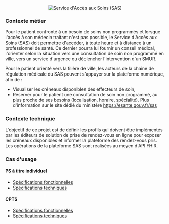 
<div align="center">
  <figure>
    <img alt="Service d'Accès aux Soins (SAS)" src="sas_logo.png" align="middle">
  </figure>
</div>

### Contexte métier

Pour le patient confronté à un besoin de soins non programmés et lorsque l'accès à son médecin traitant n'est pas possible, le Service d'Accès aux Soins (SAS) doit permettre d'accéder, à toute heure et à distance à un professionnel de santé. Ce dernier pourra lui fournir un conseil médical, l'orienter selon la situation vers une consultation de soin non programmé en ville, vers un service d'urgence ou déclencher l'intervention d'un SMUR.

Pour le patient orienté vers la filière de ville, les acteurs de la chaîne de régulation médicale du SAS peuvent s’appuyer sur la plateforme numérique, afin de :
- Visualiser les créneaux disponibles des effecteurs de soin,
- Réserver pour le patient une consultation de soin non programmé, au plus proche de ses besoins (localisation, horaire, spécialité).
Plus d'information sur le site dédié du ministère https://esante.gouv.fr/sas

### Contexte technique
L'objectif de ce projet est de définir les profils qui doivent être implémentés par les éditeurs de solution de prise de rendez-vous en ligne pour exposer les créneaux disponibles et informer la plateforme des rendez-vous pris.
Les opérations de la plateforme SAS sont réalisées au moyen d'API FHIR.

### Cas d'usage

#### PS à titre individuel

- [Spécifications fonctionnelles]()
- [Spécifications techniques]()

#### CPTS

- [Spécifications fonctionnelles]()
- [Spécifications techniques]()

